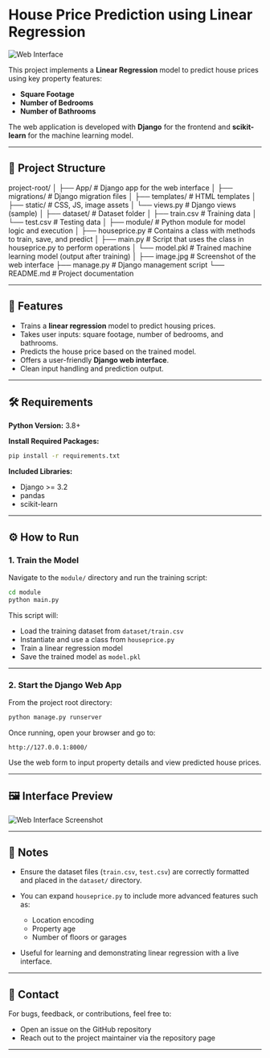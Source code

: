 
# House Price Prediction using Linear Regression

![Web Interface](image.jpg)

This project implements a **Linear Regression** model to predict house prices using key property features:

- **Square Footage**
- **Number of Bedrooms**
- **Number of Bathrooms**

The web application is developed with **Django** for the frontend and **scikit-learn** for the machine learning model.

---

## 📁 Project Structure

project-root/
│
├── App/                      # Django app for the web interface
│   ├── migrations/           # Django migration files
│   ├── templates/            # HTML templates
│   ├── static/               # CSS, JS, image assets
│   └── views.py              # Django views (sample)
│
├── dataset/                  # Dataset folder
│   ├── train.csv             # Training data
│   └── test.csv              # Testing data
│
├── module/                   # Python module for model logic and execution
│   ├── houseprice.py         # Contains a class with methods to train, save, and predict
│   ├── main.py               # Script that uses the class in houseprice.py to perform operations
│   └── model.pkl             # Trained machine learning model (output after training)
│
├── image.jpg                 # Screenshot of the web interface
├── manage.py                 # Django management script
└── README.md                 # Project documentation

---

## 🚀 Features

- Trains a **linear regression** model to predict housing prices.
- Takes user inputs: square footage, number of bedrooms, and bathrooms.
- Predicts the house price based on the trained model.
- Offers a user-friendly **Django web interface**.
- Clean input handling and prediction output.

---

## 🛠 Requirements

**Python Version:** 3.8+

**Install Required Packages:**
```bash
pip install -r requirements.txt
```

**Included Libraries:**

* Django >= 3.2
* pandas
* scikit-learn

---

## ⚙️ How to Run

### 1. Train the Model

Navigate to the `module/` directory and run the training script:

```bash
cd module
python main.py
```

This script will:

* Load the training dataset from `dataset/train.csv`
* Instantiate and use a class from `houseprice.py`
* Train a linear regression model
* Save the trained model as `model.pkl`

---

### 2. Start the Django Web App

From the project root directory:

```bash
python manage.py runserver
```

Once running, open your browser and go to:

```
http://127.0.0.1:8000/
```

Use the web form to input property details and view predicted house prices.

---

## 🖼 Interface Preview

![Web Interface Screenshot](image.jpg)

---

## 📌 Notes

* Ensure the dataset files (`train.csv`, `test.csv`) are correctly formatted and placed in the `dataset/` directory.
* You can expand `houseprice.py` to include more advanced features such as:

  * Location encoding
  * Property age
  * Number of floors or garages
* Useful for learning and demonstrating linear regression with a live interface.

---

## 📧 Contact

For bugs, feedback, or contributions, feel free to:

* Open an issue on the GitHub repository
* Reach out to the project maintainer via the repository page

---
